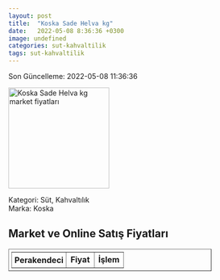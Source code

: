 ```yaml
---
layout: post
title:  "Koska Sade Helva kg"
date:   2022-05-08 8:36:36 +0300
image: undefined
categories: sut-kahvaltilik
tags: sut-kahvaltilik
---
```


Son Güncelleme: 2022-05-08 11:36:36

<img src="undefined" width="200" alt="Koska Sade Helva kg market fiyatları" />

Kategori: Süt, Kahvaltılık
<br />
Marka: Koska

<h2>Market ve Online Satış Fiyatları</h2>

<table border="1" style="padding: 5px;width:80%;">
  <tr>
    <td style="padding: 5px;"><strong>Perakendeci</strong></td>
    <td><strong>Fiyat</strong></td>
    <td><strong>İşlem</strong></td>
  </tr>
  
</table>
